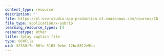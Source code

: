 ```yaml
---
content_type: resource
description: ''
file: https://ol-ocw-studio-app-production.s3.amazonaws.com/courses/18-03sc-differential-equations-fall-2011/32330f7e56fe51639ebef2bc88f2e5ba_te6Mplq3DCU.vtt
file_type: application/x-subrip
learning_resource_types: []
resourcetype: Other
title: 3play caption file
type: OCWFile
uid: 32330f7e-56fe-5163-9ebe-f2bc88f2e5ba
---
```

